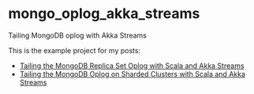 # mongo_oplog_akka_streams
Tailing MongoDB oplog with Akka Streams

This is the example project for my posts:

* [Tailing the MongoDB Replica Set Oplog with Scala and Akka Streams](http://khamrakulov.de/tailing_the_mongodb_replica_set_oplog_with_scala_and_akka_streams/)
* [Tailing the MongoDB Oplog on Sharded Clusters with Scala and Akka Streams](http://khamrakulov.de/tailing_the_mongodb_oplog_on_sharded_clusters_with_scala_and_akka_streams/)